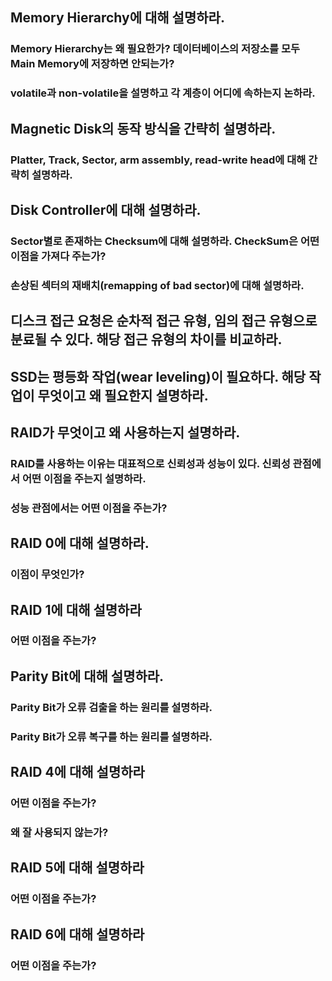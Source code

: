 ## Memory Hierarchy에 대해 설명하라.

### Memory Hierarchy는 왜 필요한가? 데이터베이스의 저장소를 모두 Main Memory에 저장하면 안되는가?

### volatile과 non-volatile을 설명하고 각 계층이 어디에 속하는지 논하라.

## Magnetic Disk의 동작 방식을 간략히 설명하라.

### Platter, Track, Sector, arm assembly, read-write head에 대해 간략히 설명하라.

## Disk Controller에 대해 설명하라.

### Sector별로 존재하는 Checksum에 대해 설명하라. CheckSum은 어떤 이점을 가져다 주는가?

### 손상된 섹터의 재배치(remapping of bad sector)에 대해 설명하라.

## 디스크 접근 요청은 순차적 접근 유형, 임의 접근 유형으로 분료될 수 있다. 해당 접근 유형의 차이를 비교하라.

## SSD는 평등화 작업(wear leveling)이 필요하다. 해당 작업이 무엇이고 왜 필요한지 설명하라.

## RAID가 무엇이고 왜 사용하는지 설명하라.

### RAID를 사용하는 이유는 대표적으로 신뢰성과 성능이 있다. 신뢰성 관점에서 어떤 이점을 주는지 설명하라.

### 성능 관점에서는 어떤 이점을 주는가?

## RAID 0에 대해 설명하라.

### 이점이 무엇인가?

## RAID 1에 대해 설명하라

### 어떤 이점을 주는가?

## Parity Bit에 대해 설명하라.

### Parity Bit가 오류 검출을 하는 원리를 설명하라.

### Parity Bit가 오류 복구를 하는 원리를 설명하라.

## RAID 4에 대해 설명하라

### 어떤 이점을 주는가?

### 왜 잘 사용되지 않는가?

## RAID 5에 대해 설명하라

### 어떤 이점을 주는가?

## RAID 6에 대해 설명하라

### 어떤 이점을 주는가?

